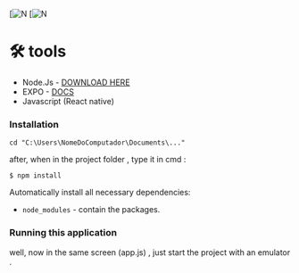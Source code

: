   [![N](https://img.shields.io/npm/v/node-emoji.svg?style=flat-square)
  [![N](https://img.shields.io/david/omnidan/node-emoji.svg?style=flat-square)
# 🛠 tools
 - Node.Js - [DOWNLOAD HERE](https://nodejs.org/en/)
 - EXPO - [DOCS](https://docs.expo.io/)
 - Javascript (React native)

 ### Installation
   ```
   cd "C:\Users\NomeDoComputador\Documents\..."
   ```

  after, when in the project folder , type it in cmd :

   `$ npm install`

  Automatically install all necessary dependencies:

- `node_modules` -  contain the packages.

### Running this application 

well, now in the same screen (app.js) , just start the project with an emulator .
